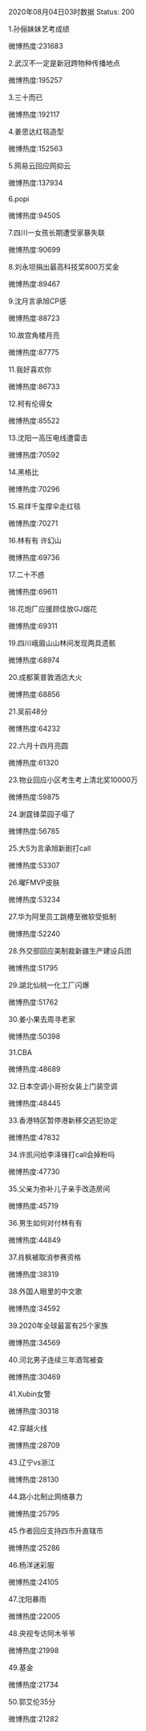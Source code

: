 2020年08月04日03时数据
Status: 200

1.孙俪妹妹艺考成绩

微博热度:231683

2.武汉不一定是新冠跨物种传播地点

微博热度:195257

3.三十而已

微博热度:192117

4.姜思达红毯造型

微博热度:152563

5.网易云回应网抑云

微博热度:137934

6.popi

微博热度:94505

7.四川一女孩长期遭受家暴失联

微博热度:90699

8.刘永坦捐出最高科技奖800万奖金

微博热度:89467

9.沈月言承旭CP感

微博热度:88723

10.故宫角楼月亮

微博热度:87775

11.我好喜欢你

微博热度:86733

12.柯有伦得女

微博热度:85522

13.沈阳一高压电线遭雷击

微博热度:70592

14.黑格比

微博热度:70296

15.易烊千玺撑伞走红毯

微博热度:70271

16.林有有 许幻山

微博热度:69736

17.二十不惑

微博热度:69611

18.花炮厂应援顾佳放GJ烟花

微博热度:69311

19.四川峨眉山山林间发现两具遗骸

微博热度:68974

20.成都莱普敦酒店大火

微博热度:68856

21.吴前48分

微博热度:64232

22.六月十四月亮圆

微博热度:61320

23.物业回应小区考生考上清北奖10000万

微博热度:59875

24.谢霆锋菜园子塌了

微博热度:56785

25.大S为言承旭新剧打call

微博热度:53307

26.曜FMVP皮肤

微博热度:53234

27.华为阿里员工跳槽至微软受抵制

微博热度:52240

28.外交部回应美制裁新疆生产建设兵团

微博热度:51795

29.湖北仙桃一化工厂闪爆

微博热度:51762

30.姜小果去周寻老家

微博热度:50398

31.CBA

微博热度:48689

32.日本空调小哥扮女装上门装空调

微博热度:48445

33.香港特区暂停港新移交逃犯协定

微博热度:47832

34.许凯问给李泽锋打call会掉粉吗

微博热度:47730

35.父亲为弥补儿子亲手改造房间

微博热度:45719

36.男生如何对付林有有

微博热度:44849

37.肖枫被取消参赛资格

微博热度:38319

38.外国人眼里的中文歌

微博热度:34592

39.2020年全球最富有25个家族

微博热度:34569

40.河北男子连续三年酒驾被查

微博热度:30469

41.Xubin女警

微博热度:30318

42.穿越火线

微博热度:28709

43.辽宁vs浙江

微博热度:28130

44.路小北制止网络暴力

微博热度:25795

45.作者回应支持四市升直辖市

微博热度:25286

46.杨洋迷彩服

微博热度:24105

47.沈阳暴雨

微博热度:22005

48.央视专访阿木爷爷

微博热度:21998

49.基金

微博热度:21734

50.郭艾伦35分

微博热度:21282

